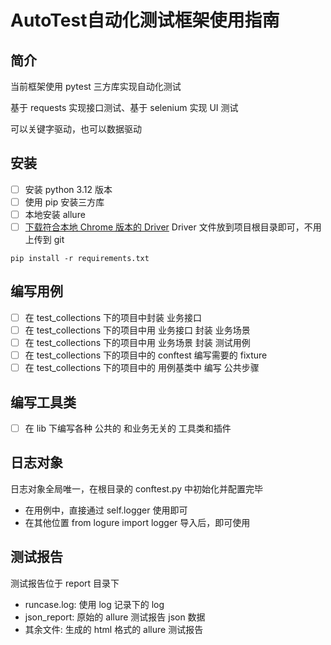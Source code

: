 # AutoTest自动化测试框架使用指南

## 简介

当前框架使用 pytest 三方库实现自动化测试

基于 requests 实现接口测试、基于 selenium 实现 UI 测试

可以关键字驱动，也可以数据驱动

## 安装

- [ ] 安装 python 3.12 版本
- [ ] 使用 pip 安装三方库
- [ ] 本地安装 allure
- [ ] [下载符合本地 Chrome 版本的 Driver](https://googlechromelabs.github.io/chrome-for-testing/) Driver
  文件放到项目根目录即可，不用上传到 git

```
pip install -r requirements.txt
```

## 编写用例

- [ ] 在 test_collections 下的项目中封装 业务接口
- [ ] 在 test_collections 下的项目中用 业务接口 封装 业务场景
- [ ] 在 test_collections 下的项目中用 业务场景 封装 测试用例
- [ ] 在 test_collections 下的项目中的 conftest 编写需要的 fixture
- [ ] 在 test_collections 下的项目中的 用例基类中 编写 公共步骤

## 编写工具类

- [ ] 在 lib 下编写各种 公共的 和业务无关的 工具类和插件

## 日志对象

日志对象全局唯一，在根目录的 conftest.py 中初始化并配置完毕

* 在用例中，直接通过 self.logger 使用即可
* 在其他位置 from logure import logger 导入后，即可使用

## 测试报告

测试报告位于 report 目录下

* runcase.log: 使用 log 记录下的 log
* json_report: 原始的 allure 测试报告 json 数据
* 其余文件: 生成的 html 格式的 allure 测试报告


